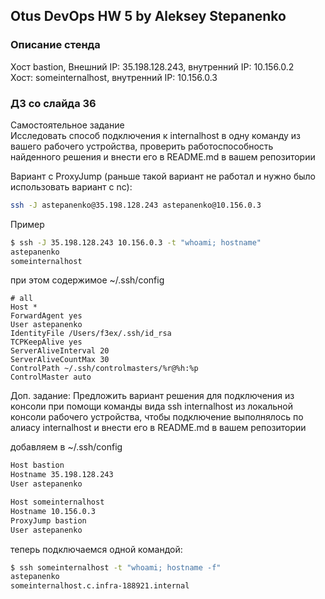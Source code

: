 ## Otus DevOps HW 5 by Aleksey Stepanenko

### Описание стенда

Хост bastion, Внешний IP: 35.198.128.243, внутренний IP: 10.156.0.2  
Хост: someinternalhost, внутренний IP: 10.156.0.3

### ДЗ со слайда 36

Самостоятельное задание  
Исследовать способ подключения к internalhost в одну команду из вашего рабочего устройства,
проверить работоспособность найденного решения и внести его в README.md в вашем репозитории

Вариант с ProxyJump (раньше такой вариант не работал и нужно было использовать вариант с nc):
```bash
ssh -J astepanenko@35.198.128.243 astepanenko@10.156.0.3
```
Пример
```bash
$ ssh -J 35.198.128.243 10.156.0.3 -t "whoami; hostname"
astepanenko
someinternalhost
```
при этом содержимое ~/.ssh/config
```buildoutcfg
# all
Host *
ForwardAgent yes
User astepanenko
IdentityFile /Users/f3ex/.ssh/id_rsa
TCPKeepAlive yes
ServerAliveInterval 20
ServerAliveCountMax 30
ControlPath ~/.ssh/controlmasters/%r@%h:%p
ControlMaster auto
```

Доп. задание: Предложить вариант решения для подключения из консоли при помощи команды вида
ssh internalhost из локальной консоли рабочего устройства, чтобы подключение выполнялось по
алиасу internalhost и внести его в README.md в вашем репозитории

добавляем в ~/.ssh/config

```bash
Host bastion
Hostname 35.198.128.243
User astepanenko  

Host someinternalhost
Hostname 10.156.0.3
ProxyJump bastion
User astepanenko
```

теперь подключаемся одной командой:
```bash
$ ssh someinternalhost -t "whoami; hostname -f"
astepanenko
someinternalhost.c.infra-188921.internal
```